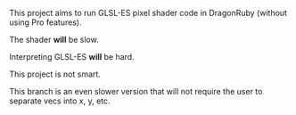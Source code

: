 This project aims to run GLSL-ES pixel shader code in DragonRuby (without using Pro features).

The shader **will** be slow.

Interpreting GLSL-ES **will** be hard.

This project is not smart.

This branch is an even slower version that will not require the user to separate vecs into x, y, etc.